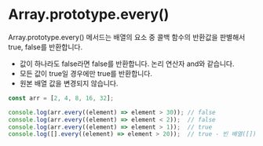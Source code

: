 # Array.prototype.every()

Array.prototype.every() 메서드는 배열의 요소 중 콜백 함수의 반환값을 판별해서 true, false를 반환합니다.

- 값이 하나라도 false라면 false를 반환합니다. 논리 연산자 and와 같습니다.
- 모든 값이 true일 경우에만 true를 반환합니다.
- 원본 배열 값을 변경되지 않습니다.

```js
const arr = [2, 4, 8, 16, 32];

console.log(arr.every((element) => element > 30)); // false
console.log(arr.every((element) => element < 2));  // false
console.log(arr.every((element) => element > 1));  // true
console.log([].every((element) => element > 20));  // true - 빈 배열([])은 true를 반환합니다.
```
